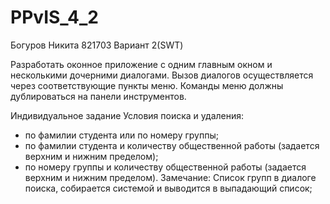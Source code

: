 # PPvIS_4_2

Богуров Никита 821703 Вариант 2(SWT)

Разработать оконное приложение с одним главным окном и
несколькими дочерними диалогами. Вызов диалогов осуществляется через
соответствующие пункты меню. Команды меню должны дублироваться на
панели инструментов.

Индивидуальное задание
Условия поиска и удаления:
- по фамилии студента или по номеру группы;
- по фамилии студента и количеству общественной работы (задается
верхним и нижним пределом);
- по номеру группы и количеству общественной работы (задается
верхним и нижним пределом).
Замечание: Список групп в диалоге поиска, собирается системой и
выводится в выпадающий список;


